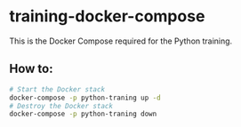 # training-docker-compose

This is the Docker Compose required for the Python training.


## How to:

```bash
# Start the Docker stack
docker-compose -p python-traning up -d
# Destroy the Docker stack
docker-compose -p python-traning down
```
